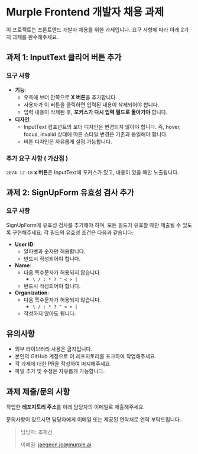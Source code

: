 # Murple Frontend 개발자 채용 과제

이 프로젝트는 프론트엔드 개발자 채용를 위한 과제입니다. 요구 사항에 따라 아래 2가지 과제를 완수해주세요. 


## 과제 1: InputText 클리어 버튼 추가

### 요구 사항
- **기능**:
  - 우측에 보더 안쪽으로 **X 버튼**을 추가합니다.
  - 사용자가 이 버튼을 클릭하면 입력된 내용이 삭제되어야 합니다.
  - 입력 내용이 삭제된 후, **포커스가 다시 입력 필드로 돌아가야** 합니다.
- **디자인**:
  - InputText 컴포넌트의 보더 디자인은 변경되지 않아야 합니다. 즉, hover, focus, invalid 상태에 따른 스타일 변경은 기존과 동일해야 합니다.
  - 버튼 디자인은 자유롭게 설정 가능합니다.

### 추가 요구 사항 ( 가산점 )
`2024-12-18` **x 버튼**은 InputText에 포커스가 있고, 내용이 있을 때만 노출됩니다. 

## 과제 2: SignUpForm 유효성 검사 추가

### 요구 사항

SignUpForm에 유효성 검사를 추가해야 하며, 모든 필드가 유효할 때만 제출될 수 있도록 구현해주세요. 각 필드의 유효성 조건은 다음과 같습니다:
- **User ID**:
  - 알파벳과 숫자만 허용합니다.
  - 반드시 작성되어야 합니다.
- **Name**:
  - 다음 특수문자가 허용되지 않습니다.
    - `\ / : * ? " < > |`
  - 반드시 작성되어야 합니다.
- **Organization**:
  - 다음 특수문자가 허용되지 않습니다.
    - `\ / : * ? " < > |`
  - 작성하지 않아도 됩니다.  



## 유의사항
- 외부 라이브러리 사용은 금지입니다.
- 본인의 GitHub 계정으로 이 레포지토리를 포크하여 작업해주세요.
- 각 과제에 대한 PR을 작성하여 머지해주세요.
- 파일 추가 및 수정은 자유롭게 가능합니다.

## 과제 제출/문의 사항
작업한 **레포지토리 주소**를 아래 담당자의 이메일로 제출해주세요.

문의사항이 있으시면 담당자에게 이메일 또는 제공된 연락처로 연락 부탁드립니다.


> 담당자: 조재건
>
> 이메일: jaegeon.jo@murple.ai
